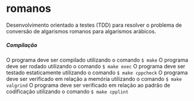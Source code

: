 # romanos
Desenvolvimento orientado a testes (TDD) para resolver o problema de conversão de algarismos romanos para algarismos arábicos.

##### Compilação 

O programa deve ser compilado utilizando o comando
`$ make`
O programa deve ser rodado utilizando o comando
`$ make exec`
O programa deve ser testado estaticamente utilizando o comando
`$ make cppcheck`
O programa deve ser verificado em relação a memória utilizando o comando
`$ make valgrind`
O programa deve ser verificado em relação ao padrão de codificação utilizando o comando
`$ make cpplint`
